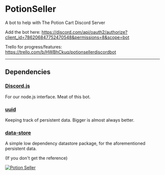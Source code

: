 # PotionSeller
A bot to help with The Potion Cart Discord Server

Add the bot here:
https://discord.com/api/oauth2/authorize?client_id=786206847752470548&permissions=8&scope=bot

Trello for progress/features:
https://trello.com/b/HWBhCkuq/potionsellerdiscordbot

***

## Dependencies 

### [Discord.js](https://www.npmjs.com/package/discord.js)
For our node.js interface. Meat of this bot.

### [uuid](https://www.npmjs.com/package/uuid)
Keeping track of persistent data. Bigger is almost always better.

### [data-store](https://www.npmjs.com/package/data-store)
A simple low dependency datastore package, for the aforementioned persistent data.


(If you don't get the reference)

[![Potion Seller](https://img.youtube.com/vi/R_FQU4KzN7A/0.jpg)](https://www.youtube.com/watch?v=R_FQU4KzN7A)
